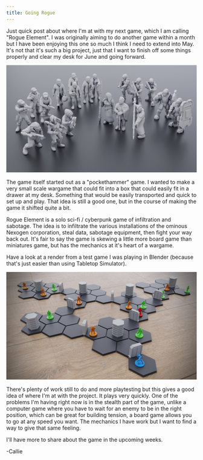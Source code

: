 ```yaml
---
title: Going Rogue
---
```


Just quick post about where I'm at with my next game, which I am calling "Rogue Element". I was originally aiming to do another game within a month but I have been enjoying this one so much I think I need to extend into May. It's not that it's such a big project, just that I want to finish off some things properly and clear my desk for June and going forward.

![](/images/blog/2024/rogue-element-update.jpg)

<!-- more -->

The game itself started out as a "pockethammer" game. I wanted to make a very small scale wargame that could fit into a box that could easily fit in a drawer at my desk. Something that would be easily transported and quick to set up and play. That idea is still a good one, but in the course of making the game it shifted quite a bit. 

Rogue Element is a solo sci-fi / cyberpunk game of infiltration and sabotage. The idea is to infiltrate the various installations of the ominous Nexogen corporation, steal data, sabotage equipment, then fight your way back out. It's fair to say the game is skewing a little more board game than miniatures game, but has the mechanics at it's heart of a wargame.

Have a look at a render from a test game I was playing in Blender (because that's just easier than using Tabletop Simulator).

![](/images/blog/2024/rogue-element-early.jpg)

There's plenty of work still to do and more playtesting but this gives a good idea of where I'm at with the project. It plays very quickly. One of the problems I'm having right now is in the stealth part of the game, unlike a computer game where you have to wait for an enemy to be in the right position, which can be great for building tension, a board game allows you to go at any speed you want. The mechanics I have work but I want to find a way to give that same feeling.

I'll have more to share about the game in the upcoming weeks.

-Callie